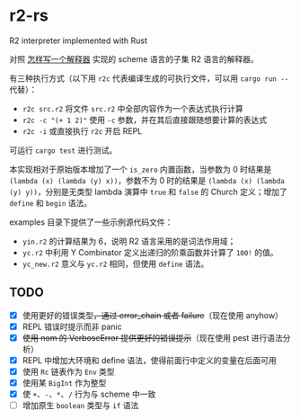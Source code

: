 # r2-rs
R2 interpreter implemented with Rust

对照 [怎样写一个解释器](http://www.yinwang.org/blog-cn/2012/08/01/interpreter) 实现的 scheme 语言的子集 R2 语言的解释器。

有三种执行方式（以下用 `r2c` 代表编译生成的可执行文件，可以用 `cargo run --` 代替）：
- `r2c src.r2` 将文件 `src.r2` 中全部内容作为一个表达式执行计算
- `r2c -c "(+ 1 2)"` 使用 `-c` 参数，并在其后直接跟随想要计算的表达式
- `r2c -i` 或直接执行 `r2c` 开启 REPL

可运行 `cargo test` 进行测试。

本实现相对于原始版本增加了一个 `is_zero` 内置函数，当参数为 0 时结果是 `(lambda (x) (lambda (y) x))`，参数不为 0 时的结果是 `(lambda (x) (lambda (y) y))`，分别是无类型 lambda 演算中 `true` 和 `false` 的 Church 定义；增加了 `define` 和 `begin` 语法。

examples 目录下提供了一些示例源代码文件：
- `yin.r2` 的计算结果为 6，说明 R2 语言采用的是词法作用域；
- `yc.r2` 中利用 Y Combinator 定义出递归的阶乘函数并计算了 `100!` 的值。
- `yc_new.r2` 意义与 `yc.r2` 相同，但使用 `define` 语法。

## TODO

- [x] 使用更好的错误类型<del>，通过 error_chain 或者 failure</del>（现在使用 anyhow）
- [x] REPL 错误时提示而非 panic
- [x] <del>使用 nom 的 VerboseError 提供更好的错误提示</del>（现在使用 pest 进行语法分析）
- [x] REPL 中增加大环境和 define 语法，使得前面行中定义的变量在后面可用
- [x] 使用 `Rc` 链表作为 `Env` 类型
- [x] 使用某 `BigInt` 作为整型
- [x] 使 `+`、`-`、`*`、`/` 行为与 scheme 中一致
- [ ] 增加原生 `boolean` 类型与 `if` 语法
